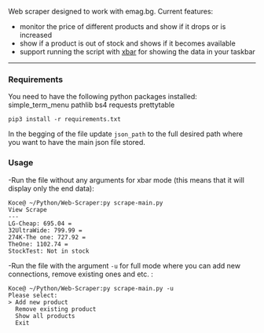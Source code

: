Web scraper designed to work with emag.bg. Current features: <br>
* monitor the price of different products and show if it drops or is increased
* show if a product is out of stock and shows if it becomes available
* support running the script with [xbar](https://xbarapp.com/) for showing the data in your taskbar
---
### Requirements
You need to have the following python packages installed:
simple_term_menu
pathlib
bs4
requests
prettytable
```commandline
pip3 install -r requirements.txt
```

In the begging of the file update `json_path` to the full desired path where you want to have the main json file stored.

### Usage
-Run the file without any arguments for xbar mode (this means that it will display only the end data): <br>
```
Koce@ ~/Python/Web-Scraper:py scrape-main.py
View Scrape
---
LG-Cheap: 695.04 =
32UltraWide: 799.99 =
274K-The one: 727.92 =
TheOne: 1102.74 =
StockTest: Not in stock
```

-Run the file with the argument `-u` for full mode where you can add new connections, remove existing ones and etc. : <br>
```
Koce@ ~/Python/Web-Scraper:py scrape-main.py -u
Please select:
> Add new product
  Remove existing product
  Show all products
  Exit
```
